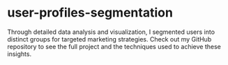 # user-profiles-segmentation
Through detailed data analysis and visualization, I segmented users into distinct groups for targeted marketing strategies. Check out my GitHub repository to see the full project and the techniques used to achieve these insights.
